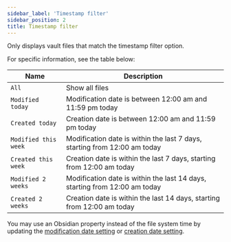 ```yaml
---
sidebar_label: 'Timestamp filter'
sidebar_position: 2
title: Timestamp filter
---
```


Only displays vault files that match the timestamp filter option.

For specific information, see the table below:

| Name | Description |
| ---- | ---- |
| `All` | Show all files |
| `Modified today` | Modification date is between 12:00 am and 11:59 pm today |
| `Created today` | Creation date is between 12:00 am and 11:59 pm today |
| `Modified this week` | Modification date is within the last 7 days, starting from 12:00 am today |
| `Created this week` | Creation date is within the last 7 days, starting from 12:00 am today |
| `Modified 2 weeks` | Modification date is within the last 14 days, starting from 12:00 am today | 
| `Created 2 weeks` | Creation date is within the last 14 days, starting from 12:00 am today |

You may use an Obsidian property instead of the file system time by updating the [modification date setting](/docs/settings#modification-date-property) or [creation date setting](/docs/settings#creation-date-property).